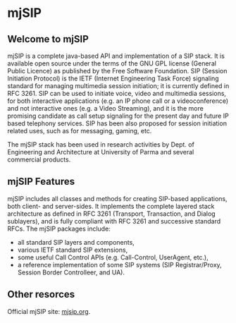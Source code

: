 # mjSIP

## Welcome to mjSIP

mjSIP is a complete java-based API and implementation of a SIP stack.
It is available open source under the terms of the GNU GPL license (General Public Licence) as published by the Free Software Foundation.
SIP (Session Initiation Protocol) is the IETF (Internet Engineering Task Force) signaling standard for managing multimedia session initiation; it is currently defined in RFC 3261. SIP can be used to initiate voice, video and multimedia sessions, for both interactive applications (e.g. an IP phone call or a videoconference) and not interactive ones (e.g. a Video Streaming), and it is the more promising candidate as call setup signaling for the present day and future IP based telephony services. SIP has been also proposed for session initiation related uses, such as for messaging, gaming, etc.

The mjSIP stack has been used in research activities by Dept. of Engineering and Architecture at University of Parma and several commercial products.
 

## mjSIP Features

mjSIP includes all classes and methods for creating SIP-based applications, both client- and server-sides. It implements the complete layered stack architecture as defined in RFC 3261 (Transport, Transaction, and Dialog sublayers), and is fully compliant with RFC 3261 and successive standard RFCs. The mjSIP packages include:

- all standard SIP layers and components,
- various IETF standard SIP extensions,
- some useful Call Control APIs (e.g. Call-Control, UserAgent, etc.),
- a reference implementation of some SIP systems (SIP Registrar/Proxy, Session Border Controlleer, and UA).

## Other resorces

Official mjSIP site: [mjsip.org](http://mjsip.org).

